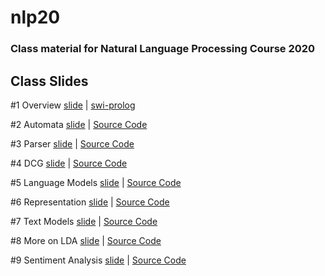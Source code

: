 # nlp20

### Class material for Natural Language Processing Course 2020

## Class Slides
#1 Overview [slide](https://info-ruc.github.io/nlp20/overview.pdf) 
| [swi-prolog](https://www.swi-prolog.org/)

#2 Automata [slide](https://info-ruc.github.io/nlp20/automata.pdf) 
| [Source Code](https://info-ruc.github.io/nlp20/auto.pl)

#3 Parser [slide](https://info-ruc.github.io/nlp20/parser.pdf) 
| [Source Code](https://info-ruc.github.io/nlp20/parser.pl)

#4 DCG [slide](https://info-ruc.github.io/nlp20/dcg.pdf) 
| [Source Code](https://info-ruc.github.io/nlp20/dcg.zip)

#5 Language Models [slide](https://info-ruc.github.io/nlp20/lanmod.pdf) 
| [Source Code](https://info-ruc.github.io/nlp20/spacy-intro.ipynb)

#6 Representation [slide](https://info-ruc.github.io/nlp20/representation.pdf) 
| [Source Code](https://info-ruc.github.io/nlp20/gensim-intro.ipynb)

#7 Text Models [slide](https://info-ruc.github.io/nlp20/textmodel.pdf) 
| [Source Code](https://info-ruc.github.io/nlp20/textmodel.zip)

#8 More on LDA [slide](https://info-ruc.github.io/nlp20/morelda.pdf) 
| [Source Code](https://info-ruc.github.io/nlp20/morelda.zip)

#9 Sentiment Analysis [slide](https://info-ruc.github.io/nlp20/sentiment.pdf) 
| [Source Code](https://info-ruc.github.io/nlp20/sentiment.zip)